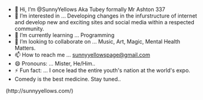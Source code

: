 - 👋 Hi, I’m @SunnyYellows Aka Tubey formally Mr Ashton 337
- 👀 I’m interested in ... Developing changes in the infurstructure of internet and develop new and exciting sites and social media within a respected community. 
- 🌱 I’m currently learning ... Programming
- 💞️ I’m looking to collaborate on ... Music, Art, Magic, Mental Health Matters.
- 📫 How to reach me ... sunnyyellowspage@gmail.com
- 😄 Pronouns: ... Mister, He/Him..
- ⚡ Fun fact: ... I once lead the entire youth's nation at the world's expo.
- Comedy is the best medicine. Stay tuned.. 
<!--- All ages performing arts. Promoter. Just In Corp Operated and contolled under BandAd.  
SunnyYellows/SunnyYellows is a ✨ special ✨ repository because its `README.md` (this file) appears on your GitHub profile.
You can click the Preview link to take a look at your changes.
---> (http://sunnyyellows.com/)
